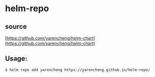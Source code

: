 # helm-repo

## source
[https://github.com/yarencheng/helm-chart](https://github.com/yarencheng/helm-chart)

## Usage:

```
$ helm repo add yarencheng https://yarencheng.github.io/helm-repo/
```